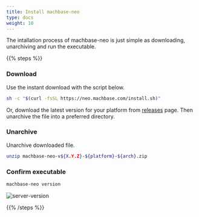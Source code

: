 ```yaml
---
title: Install machbase-neo
type: docs
weight: 10
---
```


The intallation process of machbase-neo is just simple as downloading, unarchiving and run the executable.

{{% steps %}}

### Download

Use the instant download with the script below.

```sh
sh -c "$(curl -fsSL https://neo.machbase.com/install.sh)"
```

Or, download the latest version for your platform from [releases](/neo/releases) page.
Then unarchive the file into a preferred directory.

### Unarchive

Unarchive downloaded file.

```sh
unzip machbase-neo-v${X.Y.Z}-${platform}-${arch}.zip
```

### Confirm executable

```sh
machbase-neo version
```

![server-version](../img/server-version.gif)

{{% /steps %}}
